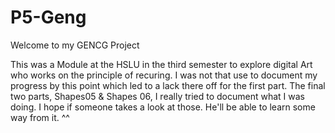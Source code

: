 # P5-Geng
Welcome to my GENCG Project

This was a Module at the HSLU in the third semester to explore digital Art who works on the principle of recuring.
I was not that use to document my progress by this point which led to a lack there off for the first part.
The final two parts, Shapes05 & Shapes 06, I really tried to document what I was doing.
I hope if someone takes a look at those. He'll be able to learn some way from it. ^^
